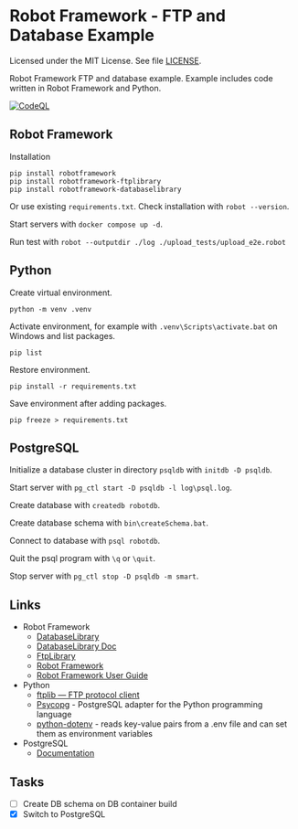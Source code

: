 # Robot Framework - FTP and Database Example

Licensed under the MIT License. See file [LICENSE](./LICENSE).

Robot Framework FTP and database example. Example includes code written in Robot Framework and Python.

[![CodeQL](https://github.com/mneiferbag/robot-ftp-db/actions/workflows/codeql-analysis.yml/badge.svg)](https://github.com/mneiferbag/robot-ftp-db/actions/workflows/codeql-analysis.yml)

## Robot Framework

Installation

    pip install robotframework
    pip install robotframework-ftplibrary
    pip install robotframework-databaselibrary

Or use existing `requirements.txt`. Check installation with `robot --version`.

Start servers with `docker compose up -d`.

Run test with `robot --outputdir ./log ./upload_tests/upload_e2e.robot`

## Python

Create virtual environment.

    python -m venv .venv

Activate environment, for example with `.venv\Scripts\activate.bat` on Windows and list packages.

    pip list

Restore environment.

    pip install -r requirements.txt

Save environment after adding packages.

    pip freeze > requirements.txt

## PostgreSQL

Initialize a database cluster in directory `psqldb` with `initdb -D psqldb`.

Start server with `pg_ctl start -D psqldb -l log\psql.log`.

Create database with `createdb robotdb`.

Create database schema with `bin\createSchema.bat`.

Connect to database with `psql robotdb`.

Quit the psql program with `\q` or `\quit`.

Stop server with `pg_ctl stop -D psqldb -m smart`.

## Links

- Robot Framework
  - [DatabaseLibrary](https://github.com/franz-see/Robotframework-Database-Library)
  - [DatabaseLibrary Doc](https://franz-see.github.io/Robotframework-Database-Library/api/0.5/DatabaseLibrary.html)
  - [FtpLibrary](https://kowalpy.github.io/Robot-Framework-FTP-Library/FtpLibrary.html)
  - [Robot Framework](https://robotframework.org/)
  - [Robot Framework User Guide](https://robotframework.org/robotframework/latest/RobotFrameworkUserGuide.html)
- Python
  - [ftplib — FTP protocol client](https://docs.python.org/3/library/ftplib.html)
  - [Psycopg](https://www.psycopg.org/) - PostgreSQL adapter for the Python programming language
  - [python-dotenv](https://github.com/theskumar/python-dotenv) - reads key-value pairs from a .env file and can set them as environment variables
- PostgreSQL
  - [Documentation](https://www.postgresql.org/docs/)

## Tasks

- [ ] Create DB schema on DB container build
- [X] Switch to PostgreSQL

